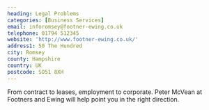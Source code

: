 ```yaml
---
heading: Legal Problems
categories: [Business Services]
email: inforomsey@footner-ewing.co.uk
telephone: 01794 512345
website: 'http://www.footner-ewing.co.uk/'
address1: 50 The Hundred
city: Romsey
county: Hampshire
country: UK
postcode: SO51 8XH
---
```

From contract to leases, employment to corporate. Peter McVean at Footners and Ewing will help point you in the right direction.

